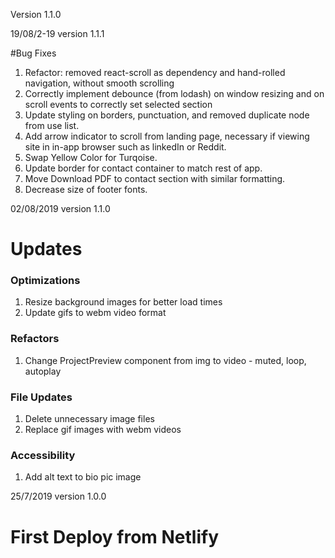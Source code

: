 Version 1.1.0

19/08/2-19 version 1.1.1

#Bug Fixes

1. Refactor: removed react-scroll as dependency and hand-rolled navigation, without smooth scrolling
2. Correctly implement debounce (from lodash) on window resizing and on scroll events to correctly set selected section
3. Update styling on borders, punctuation, and removed duplicate node from use list.
4. Add arrow indicator to scroll from landing page, necessary if viewing site in in-app browser such as linkedIn or Reddit.
5. Swap Yellow Color for Turqoise.
6. Update border for contact container to match rest of app.
7. Move Download PDF to contact section with similar formatting.
8. Decrease size of footer fonts.

02/08/2019 version 1.1.0

# Updates

### Optimizations
1. Resize background images for better load times
2. Update gifs to webm video format
### Refactors
1. Change ProjectPreview component from img to video - muted, loop, autoplay
### File Updates
1. Delete unnecessary image files
2. Replace gif images with webm videos
### Accessibility
1. Add alt text to bio pic image


25/7/2019 version 1.0.0

# First Deploy from Netlify
